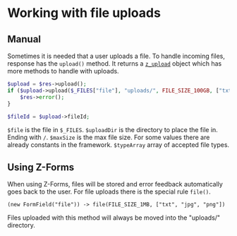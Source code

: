# Working with file uploads
## Manual
Sometimes it is needed that a user uploads a file. To handle incoming files, response has the `upload()` method. It returns a [`z_upload`](https://zdoc.zierhut-it.de/classes/z_upload.html) object which has more methods to handle with uploads.

```php
$upload = $res->upload();
if ($upload->upload($_FILES["file"], "uploads/", FILE_SIZE_100GB, ["txt", "jpg", "png"])) {
    $res->error();
}

$fileId = $upload->fileId;
```

`$file` is the file in `$_FILES`.
`$uploadDir` is the directory to place the file in. Ending with `/`.
`$maxSize` is the max file size. For some values there are already constants in the framework.
`$typeArray` array of accepted file types.

## Using Z-Forms
When using Z-Forms, files will be stored and error feedback automatically goes back to the user. For file uploads there is the special rule `file()`.
```
(new FormField("file")) -> file(FILE_SIZE_1MB, ["txt", "jpg", "png"])
```
Files uploaded with this method will always be moved into the "uploads/" directory.